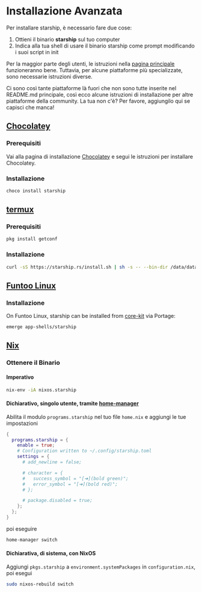 # Installazione Avanzata

Per installare starship, è necessario fare due cose:

1. Ottieni il binario **starship** sul tuo computer
1. Indica alla tua shell di usare il binario starship come prompt modificando i suoi script in init

Per la maggior parte degli utenti, le istruzioni nella [pagina principale](../guide/#🚀-installation) funzioneranno bene. Tuttavia, per alcune piattaforme più specializzate, sono necessarie istruzioni diverse.

Ci sono così tante piattaforme là fuori che non sono tutte inserite nel README.md principale, così ecco alcune istruzioni di installazione per altre piattaforme della community. La tua non c'è? Per favore, aggiungilo qui se capisci che manca!

## [Chocolatey](https://chocolatey.org)

### Prerequisiti

Vai alla pagina di installazione [Chocolatey](https://chocolatey.org/install) e segui le istruzioni per installare Chocolatey.

### Installazione

```powershell
choco install starship
```

## [termux](https://termux.com)

### Prerequisiti

```sh
pkg install getconf
```

### Installazione

```sh
curl -sS https://starship.rs/install.sh | sh -s -- --bin-dir /data/data/com.termux/files/usr/bin
```

## [Funtoo Linux](https://www.funtoo.org/Welcome)

### Installazione

On Funtoo Linux, starship can be installed from [core-kit](https://github.com/funtoo/core-kit/tree/1.4-release/app-shells/starship) via Portage:

```sh
emerge app-shells/starship
```

## [Nix](https://nixos.wiki/wiki/Nix)

### Ottenere il Binario

#### Imperativo

```sh
nix-env -iA nixos.starship
```

#### Dichiarativo, singolo utente, tramite [home-manager](https://github.com/nix-community/home-manager)

Abilita il modulo `programs.starship` nel tuo file `home.nix` e aggiungi le tue impostazioni

```nix
{
  programs.starship = {
    enable = true;
    # Configuration written to ~/.config/starship.toml
    settings = {
      # add_newline = false;

      # character = {
      #   success_symbol = "[➜](bold green)";
      #   error_symbol = "[➜](bold red)";
      # };

      # package.disabled = true;
    };
  };
}
```

poi eseguire

```sh
home-manager switch
```

#### Dichiarativa, di sistema, con NixOS

Aggiungi `pkgs.starship` a `environment.systemPackages` in `configuration.nix`, poi esegui

```sh
sudo nixos-rebuild switch
```
